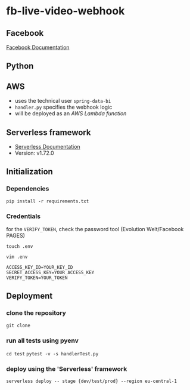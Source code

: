 # fb-live-video-webhook
## Facebook
[Facebook Documentation](https://developers.facebook.com/docs/graph-api/webhooks/getting-started/webhooks-for-pages/)
## Python 

## AWS
- uses the technical user `spring-data-bi`
- `handler.py` specifies the webhook logic
-  will be deployed as an *AWS Lambda function* 
## Serverless framework
- [Serverless Documentation](https://www.serverless.com/framework/docs)
- Version: v1.72.0
## Initialization
### Dependencies
`pip install -r requirements.txt`
### Credentials
for the `VERIFY_TOKEN`, check the password tool (Evolution Welt/Facebook PAGES)

`touch .env`

`vim .env`

```
ACCESS_KEY_ID=YOUR_KEY_ID
SECRET_ACCESS_KEY=YOUR_ACCESS_KEY
VERIFY_TOKEN=YOUR_TOKEN
```
## Deployment
### clone the repository
`git clone`
### run all tests using pyenv
`cd test`
`pytest -v -s handlerTest.py`
### deploy using the 'Serverless' framework
`serverless deploy -- stage {dev/test/prod} --region eu-central-1`
